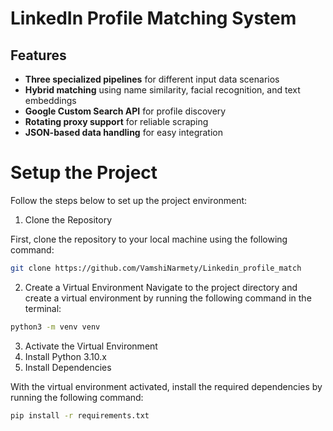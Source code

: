 # LinkedIn Profile Matching System

## Features

- **Three specialized pipelines** for different input data scenarios
- **Hybrid matching** using name similarity, facial recognition, and text embeddings
- **Google Custom Search API** for profile discovery
- **Rotating proxy support** for reliable scraping
- **JSON-based data handling** for easy integration

# Setup the Project

Follow the steps below to set up the project environment:

1. Clone the Repository

First, clone the repository to your local machine using the following command:

```bash
git clone https://github.com/VamshiNarmety/Linkedin_profile_match
```
2. Create a Virtual Environment
Navigate to the project directory and create a virtual environment by running the following command in the terminal:
```bash
python3 -m venv venv
```
3. Activate the Virtual Environment
4. Install Python 3.10.x
5. Install Dependencies

With the virtual environment activated, install the required dependencies by running the following command:

```bash 
pip install -r requirements.txt
```

